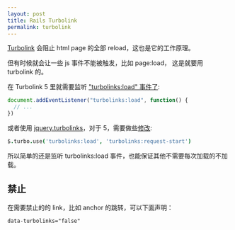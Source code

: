 ```yaml
---
layout: post
title: Rails Turbolink
permalink: turbolink
---
```


[Turbolink](https://github.com/turbolinks/turbolinks) 会阻止 html page 的全部 reload，这也是它的工作原理。

但有时候就会让一些 js 事件不能被触发，比如 page:load， 这是就要用 turbolink 的。

在 Turbolink 5 里就需要监听 ["turbolinks:load" 事件了](http://stackoverflow.com/questions/18770517/rails-4-how-to-use-document-ready-with-turbo-links):

```js
document.addEventListener("turbolinks:load", function() {
  // ...
})
```

或者使用 [jquery.turbolinks](https://github.com/kossnocorp/jquery.turbolinks)，对于 5，需要做些[修改](https://github.com/kossnocorp/jquery.turbolinks/issues/56#issuecomment-201374599):

```coffee
$.turbo.use('turbolinks:load', 'turbolinks:request-start')
```

所以简单的还是监听 turbolinks:load 事件，也能保证其他不需要每次加载的不加载。


## 禁止

在需要禁止的的 link，比如 anchor 的跳转，可以下面声明：

```html
data-turbolinks="false"
```
